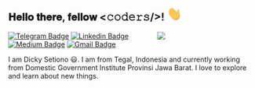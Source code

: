 <h2> 𝐇𝐞𝐥𝐥𝐨 𝐭𝐡𝐞𝐫𝐞, 𝐟𝐞𝐥𝐥𝐨𝐰 <𝚌𝚘𝚍𝚎𝚛𝚜/>! <img src="https://raw.githubusercontent.com/ABSphreak/ABSphreak/master/gifs/Hi.gif" width="30px"></h2>

<img align='right' src='https://user-images.githubusercontent.com/5713670/87202985-820dcb80-c2b6-11ea-9f56-7ec461c497c3.gif' width='200"'>

[![Telegram Badge](https://img.shields.io/badge/-@DickyS-1ca0f1?style=flat-square&labelColor=1ca0f1&logo=telegram&logoColor=white&link=https://twitter.com/Harshkhatri24)](https://t.me/DickyStn) [![Linkedin Badge](https://img.shields.io/badge/-Dicky-blue?style=flat-square&logo=Linkedin&logoColor=white&link=https://www.linkedin.com/in/ciazhar/)](https://www.linkedin.com/in/dicky-setiono/) [![Medium Badge](https://img.shields.io/badge/-@ciazhar-03a57a?style=flat-square&labelColor=000000&logo=Medium&link=https://medium.com/@ciazhar/)](https://medium.com/@ciazhar)
[![Gmail Badge](https://img.shields.io/badge/-ciazhar.id@gmail.com-c14438?style=flat-square&logo=Gmail&logoColor=white&link=mailto:ciazhar.id@gmail.com)](mailto:ciazhar.id@gmail.com)

I am Dicky Setiono 😃. I am from Tegal, Indonesia and currently working from Domestic Government Institute Provinsi Jawa Barat. I love to explore and learn about new things.
